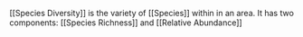 [[Species Diversity]] is the variety of [[Species]] within in an area. It has two components: [[Species Richness]] and [[Relative Abundance]]